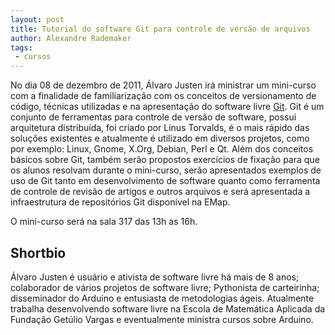 ```yaml
---
layout: post
title: Tutorial do software Git para controle de versão de arquivos
author: Alexandre Rademaker
tags:
 - cursos
---
```


No dia 08 de dezembro de 2011, Álvaro Justen irá ministrar um
mini-curso com a finalidade de familiarização com os conceitos de
versionamento de código, técnicas utilizadas e na apresentação do
software livre [Git](http://git-scm.com/). Git é um conjunto de
ferramentas para controle de versão de software, possui arquitetura
distribuída, foi criado por Linus Torvalds, é o mais rápido das
soluções existentes e atualmente é utilizado em diversos projetos,
como por exemplo: Linux, Gnome, X.Org, Debian, Perl e Qt.  Além dos
conceitos básicos sobre Git, também serão propostos exercícios de
fixação para que os alunos resolvam durante o mini-curso, serão
apresentados exemplos de uso de Git tanto em desenvolvimento de
software quanto como ferramenta de controle de revisão de artigos e
outros arquivos e será apresentada a infraestrutura de repositórios
Git disponível na EMap.

O mini-curso será na sala 317 das 13h as 16h.
 
## Shortbio

Álvaro Justen é usuário e ativista de software livre há mais de 8
anos; colaborador de vários projetos de software livre; Pythonista de
carteirinha; disseminador do Arduino e entusiasta de metodologias
ágeis. Atualmente trabalha desenvolvendo software livre na Escola de
Matemática Aplicada da Fundação Getúlio Vargas e eventualmente
ministra cursos sobre Arduino.

